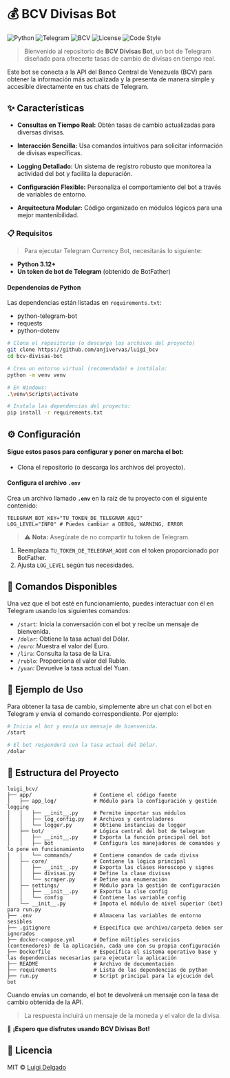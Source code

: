 # 💰 BCV Divisas Bot 

![Python](https://img.shields.io/badge/Python-3.12%252B-blue?logo=python&logoColor=white)
![Telegram](https://img.shields.io/badge/Telegram-Bot-26A5E4?logo=telegram)
![BCV](https://img.shields.io/badge/BCV-API-yellow)
![License](https://img.shields.io/badge/License-MIT-green.svg)
![Code Style](https://img.shields.io/badge/code%2520style-black-000000.svg)

> Bienvenido al repositorio de **BCV Divisas Bot**, un bot de Telegram diseñado para ofrecerte tasas de cambio de divisas en tiempo real.

Este bot se conecta a la API del Banco Central de Venezuela (BCV) para obtener la información más actualizada y la presenta de manera simple y accesible directamente en tus chats de Telegram.

## ✨ Características

- **Consultas en Tiempo Real:** Obtén tasas de cambio actualizadas para diversas divisas.
  
- **Interacción Sencilla:** Usa comandos intuitivos para solicitar información de divisas específicas.

- **Logging Detallado:** Un sistema de registro robusto que monitorea la actividad del bot y facilita la depuración.

- **Configuración Flexible:** Personaliza el comportamiento del bot a través de variables de entorno.

- **Arquitectura Modular:** Código organizado en módulos lógicos para una mejor mantenibilidad.

### 📋 Requisitos

> Para ejecutar Telegram Currency Bot, necesitarás lo siguiente:

- **Python 3.12+**
- **Un token de bot de Telegram** (obtenido de BotFather)

#### Dependencias de Python

Las dependencias están listadas en `requirements.txt`:

- python-telegram-bot
- requests
- python-dotenv

```bash
# Clona el repositorio (o descarga los archivos del proyecto)
git clone https://github.com/anjivervas/luigi_bcv
cd bcv-divisas-bot

# Crea un entorno virtual (recomendado) e instálalo:
python -m venv venv

# En Windows:
.\venv\Scripts\activate

# Instala las dependencias del proyecto:
pip install -r requirements.txt
```

## ⚙️ Configuración

#### Sigue estos pasos para configurar y poner en marcha el bot:

- Clona el repositorio (o descarga los archivos del proyecto).

#### Configura el archivo `.env`
Crea un archivo llamado **`.env`** en la raíz de tu proyecto con el siguiente contenido:

```
TELEGRAM_BOT_KEY="TU_TOKEN_DE_TELEGRAM_AQUI"
LOG_LEVEL="INFO" # Puedes cambiar a DEBUG, WARNING, ERROR
```

> ⚠️ **Nota:** Asegúrate de no compartir tu token de Telegram.

1. Reemplaza `TU_TOKEN_DE_TELEGRAM_AQUI` con el token proporcionado por BotFather.
2. Ajusta `LOG_LEVEL` según tus necesidades.

## 🚀 Comandos Disponibles

Una vez que el bot esté en funcionamiento, puedes interactuar con él en Telegram usando los siguientes comandos:

- `/start`: Inicia la conversación con el bot y recibe un mensaje de bienvenida.
- `/dolar`: Obtiene la tasa actual del Dólar.
- `/euro`: Muestra el valor del Euro.
- `/lira`: Consulta la tasa de la Lira.
- `/rublo`: Proporciona el valor del Rublo.
- `/yuan`: Devuelve la tasa actual del Yuan.

## 💬 Ejemplo de Uso

Para obtener la tasa de cambio, simplemente abre un chat con el bot en Telegram y envía el comando correspondiente. Por ejemplo:

```bash
# Inicia el bot y envía un mensaje de bienvenida.
/start

# El bot responderá con la tasa actual del Dólar.
/dolar
```

## 📂 Estructura del Proyecto

```
luigi_bcv/
├── app/                    # Contiene el código fuente
│   ├── app_log/            # Módulo para la configuración y gestión logging
│   │   ├── __init__.py     # Permite importar sus módulos
│   │   ├── log_config.py   # Archivos y controladores
│   │   └── logger.py       # Obtiene instancias de logger
│   ├── bot/                # Lógica central del bot de telegram
│   │   ├── __init__.py     # Exporta la función principal del bot
│   │   ├── bot             # Configura los manejadores de comandos y lo pone en funcionamiento
│   │   └── commands/       # Contiene comandos de cada divisa
│   ├── core/               # Contiene la lógica principal
│   │   ├── __init__.py     # Exporta las clases Horoscopo y signos
│   │   ├── divisas.py      # Define la clase divisas
│   │   └── scraper.py      # Define una enumeración
│   ├── settings/           # Módulo para la gestión de configuración
│   │   ├── __init__.py     # Exporta la clse config
│   │   └── config          # Contiene las variable config
│   └── __init__.py         # Impota el módulo de nivel superior (bot) para run.py
├── .env                    # Almacena las variables de entorno sesibles
├── .gitignore              # Especifica que archivo/carpeta deben ser ignorados
├── docker-compose.yml      # Define múltiples servicios (contenedores) de la aplicación, cada uno con su propia configuración
├── Dockerfile              # Especifica el sistema operativo base y las dependencias necesarias para ejecutar la aplicación
├── README                  # Archivo de documentación
├── requirements            # Lista de las dependencias de python
├── run.py                  # Script principal para la ejcución del bot
```

Cuando envías un comando, el bot te devolverá un mensaje con la tasa de cambio obtenida de la API.

> La respuesta incluirá un mensaje de la moneda y el valor de la divisa.

🏁 **¡Espero que disfrutes usando BCV Divisas Bot!** 

## 📄 Licencia

MIT © [Luigi Delgado](https://github.com/LUIGIJDM)
